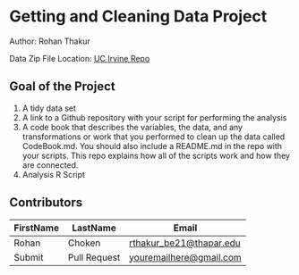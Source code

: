 # Getting and Cleaning Data Project
Author: Rohan Thakur <br />

Data Zip File Location: [UC Irvine Repo](https://d396qusza40orc.cloudfront.net/getdata%2Fprojectfiles%2FUCI%20HAR%20Dataset.zip "Clicking will download the data")

## Goal of the Project
1. A tidy data set 
2. A link to a Github repository with your script for performing the analysis 
3. A code book that describes the variables, the data, and any transformations or work that you performed to clean up the data called CodeBook.md. You should also include a README.md in the repo with your scripts. This repo explains how all of the scripts work and how they are connected.
4. Analysis R Script

## Contributors

FirstName | LastName | Email
--- | --- | ---
Rohan |  Choken |  <rthakur_be21@thapar.edu>
Submit |  Pull Request | <youremailhere@gmail.com>

